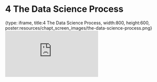 # 4 The Data Science Process
 
{type: iframe, title:4 The Data Science Process, width:800, height:600, poster:resources/chapt_screen_images/the-data-science-process.png}
![](https://datatrail-jhu.github.io/00_intro/no_toc/the-data-science-process.html)
 

 
